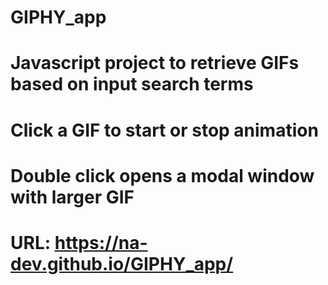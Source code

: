 # GIPHY_app

# Javascript project to retrieve GIFs based on input search terms
# Click a GIF to start or stop animation
# Double click opens a modal window with larger GIF
# URL: https://na-dev.github.io/GIPHY_app/